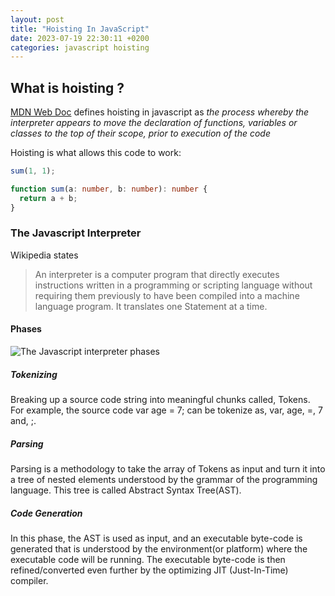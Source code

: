 ```yaml
---
layout: post
title: "Hoisting In JavaScript"
date: 2023-07-19 22:30:11 +0200
categories: javascript hoisting
---
```


## What is hoisting ?

[MDN Web Doc](https://developer.mozilla.org/en-US/docs/Glossary/Hoisting) defines hoisting in javascript as _the process whereby the interpreter appears to move the declaration of functions, variables or classes to the top of their scope, prior to execution of the code_

Hoisting is what allows this code to work:

```typescript
sum(1, 1);

function sum(a: number, b: number): number {
  return a + b;
}
```

### The Javascript Interpreter

Wikipedia states

> An interpreter is a computer program that directly executes instructions written in a programming or scripting language without requiring them previously to have been compiled into a machine language program. It translates one Statement at a time.

#### Phases

![The Javascript interpreter phases](https://cdn.hashnode.com/res/hashnode/image/upload/v1591086993233/s-2Gy4x3s.gif?auto=format,compress&gif-q=60&format=webm)

##### Tokenizing

Breaking up a source code string into meaningful chunks called, Tokens. For example, the source code var age = 7; can be tokenize as, var, age, =, 7 and, ;.

##### Parsing

Parsing is a methodology to take the array of Tokens as input and turn it into a tree of nested elements understood by the grammar of the programming language. This tree is called Abstract Syntax Tree(AST).

##### Code Generation

In this phase, the AST is used as input, and an executable byte-code is generated that is understood by the environment(or platform) where the executable code will be running. The executable byte-code is then refined/converted even further by the optimizing JIT (Just-In-Time) compiler.

<!-- > This is called function hoisting

The JavaScript interpreter hoists the entire function declaration to the top of the current scope and therefore it is accessible when the interpreter executes the code. -->
